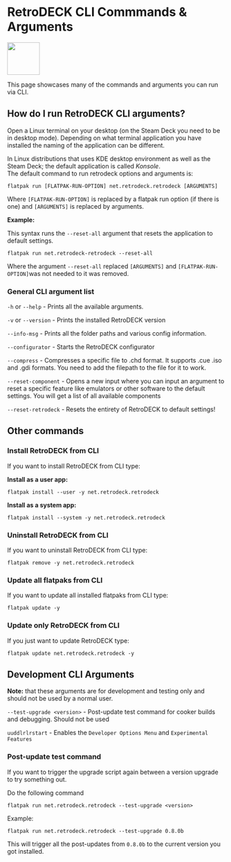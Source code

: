 # RetroDECK CLI Commmands & Arguments

<img src="../../../wiki_icons/pixelitos/folder-red-cd.png" width="75">

This page showcases many of the commands and arguments you can run via CLI.

## How do I run RetroDECK CLI arguments?

Open a Linux terminal on your desktop (on the Steam Deck you need to be in desktop mode). Depending on what terminal application you have installed the naming of the application can be different.<br>

In Linux distributions that uses KDE desktop environment as well as the Steam Deck; the default application is called _Konsole_.
<br>
The default command to run retrodeck options and arguments is:

```
flatpak run [FLATPAK-RUN-OPTION] net.retrodeck.retrodeck [ARGUMENTS]
```

Where `[FLATPAK-RUN-OPTION]` is replaced by a flatpak run option (if there is one) and `[ARGUMENTS]` is replaced by arguments.

**Example:**

This syntax runs the `--reset-all` argument that resets the application to default settings.

```
flatpak run net.retrodeck-retrodeck --reset-all
```

Where the argument `--reset-all` replaced `[ARGUMENTS]` and `[FLATPAK-RUN-OPTION]`was not needed to it was removed.

### General CLI argument list

`-h` or `--help` - Prints all the available arguments.

`-v` or `--version` - Prints the installed RetroDECK version

`--info-msg` - Prints all the folder paths and various config information.

`--configurator` - Starts the RetroDECK configurator

`--compress` - Compresses a specific file to .chd format. It supports .cue .iso and .gdi formats. You need to add the filepath to the file for it to work.

`--reset-component` - Opens a new input where you can input an argument to reset a specific feature like emulators or other software to the default settings. You will get a list of all available components

`--reset-retrodeck` - Resets the entirety of RetroDECK to default settings!

## Other commands

### Install RetroDECK from CLI

If you want to install RetroDECK from CLI type:


**Install as a user app:**

```
flatpak install --user -y net.retrodeck.retrodeck
```

**Install as a system app:**


```
flatpak install --system -y net.retrodeck.retrodeck
```

### Uninstall RetroDECK from CLI

If you want to uninstall RetroDECK from CLI type:

```
flatpak remove -y net.retrodeck.retrodeck
```

### Update all flatpaks from CLI

If you want to update all installed flatpaks from CLI type:

```
flatpak update -y
```


### Update only RetroDECK from CLI

If you just want to update RetroDECK type:

```
flatpak update net.retrodeck.retrodeck -y
```

## Development CLI Arguments

**Note:** that these arguments are for development and testing only and should not be used by a normal user.

`--test-upgrade <version>` - Post-update test command for cooker builds and debugging. Should not be used

`uuddlrlrstart` - Enables the `Developer Options Menu` and `Experimental Features`

### Post-update test command

If you want to trigger the upgrade script again between a version upgrade to try something out.

Do the following command

`flatpak run net.retrodeck.retrodeck --test-upgrade <version>`

Example:

`flatpak run net.retrodeck.retrodeck --test-upgrade 0.8.0b`

This will trigger all the post-updates from `0.8.0b` to the current version you got installed.
